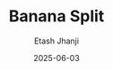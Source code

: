 ---
title: "Banana Split"
author: "Etash Jhanji"
description: "A split, columnar staggered, wireless keyboard custom themed and custom designed for my hand shape and use in programming."
date: 2025-06-03
---